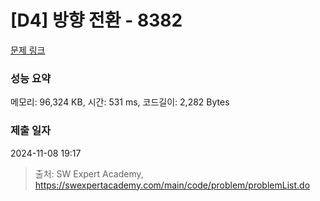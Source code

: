 # [D4] 방향 전환 - 8382 

[문제 링크](https://swexpertacademy.com/main/code/problem/problemDetail.do?contestProbId=AWyNQrCahHcDFAVP) 

### 성능 요약

메모리: 96,324 KB, 시간: 531 ms, 코드길이: 2,282 Bytes

### 제출 일자

2024-11-08 19:17



> 출처: SW Expert Academy, https://swexpertacademy.com/main/code/problem/problemList.do